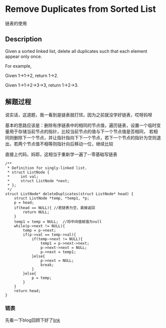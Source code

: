 # Remove Duplicates from Sorted List
链表的使用
## Description
 Given a sorted linked list, delete all duplicates such that each element appear only once.

For example, 

Given 1->1->2, return 1->2. 

Given 1->1->2->3->3, return 1->2->3.  
## 解题过程
说实话，这道题，我一看到是链表就打怵，因为之前就没学好链表，哎呀妈呀

基本的思路应该是：删除有序链表中的相同的节点值，遍历链表，设置一个临时变量用于存储当前节点的指针，比较当前节点的值与下一个节点值是否相同，  若相同则删除下一个节点，并让指针指向下下一个节点，若下一个节点的指针为空则退出，若两个节点值不相等则指针向后移动一位，继续比较

直接上代码，妈耶，这相当于重新学一遍了--零基础写链表
```
/**
 * Definition for singly-linked list.
 * struct ListNode {
 *     int val;
 *     struct ListNode *next;
 * };
 */
struct ListNode* deleteDuplicates(struct ListNode* head) {
    struct ListNode *temp, *temp1, *p;
    p = head;
    if(head == NULL){ //若链表为空，直接返回
        return NULL;
    }
    temp1 = temp = NULL;  //将中间值赋值为null
    while(p->next != NULL){
        temp = p->next;
        if(p->val == temp->val){
            if(temp->next != NULL){
                temp1 = p->next->next;
                p->next->next = NULL;
                p->next = temp1;
            }else{
                p->next = NULL;
                break;
            }
        }else{
            p = temp;
        }
    }
    return head;
}
```
### 链表
先看一下blog回顾下好了[link](https://www.cnblogs.com/tao560532/articles/2199280.html)
